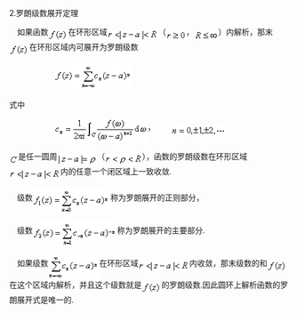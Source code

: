<div class=Section1>
<p class=MsoNormal><span lang=EN-US>2</span><span lang=EN-US style='font-family:
宋体_GB2312'>.</span><span lang=ZH-CN style='font-family:宋体_GB2312'>罗朗级数展开定理</span></p>
<p class=MsoNormal><span lang=EN-US style='font-family:宋体_GB2312'>&nbsp;&nbsp;&nbsp;
</span><span lang=ZH-CN style='font-family:宋体_GB2312'>如果函数</span><sub><span
lang=EN-US style='font-size:10.5pt;font-family:宋体_GB2312'><img width=36
height=21 src="res/17e9d95da129bdd93c34fb6cc6aaaa52_5678_files/image002.gif"
u1:shapes="_x0000_i1025" align=absmiddle></span></sub><span lang=ZH-CN
style='font-family:宋体_GB2312'>在环形区域</span><sub><span lang=EN-US
style='font-size:10.5pt;font-family:宋体_GB2312'><img width=92 height=21
src="res/17e9d95da129bdd93c34fb6cc6aaaa52_5678_files/image004.gif" u1:shapes="_x0000_i1026"
align=absmiddle></span></sub><span lang=ZH-CN style='font-family:宋体_GB2312'>（</span><sub><span
lang=EN-US style='font-size:10.5pt;font-family:宋体_GB2312'><img width=36
height=19 src="res/17e9d95da129bdd93c34fb6cc6aaaa52_5678_files/image006.gif"
u1:shapes="_x0000_i1027" align=absmiddle></span></sub><span lang=ZH-CN
style='font-family:宋体_GB2312'>，</span><sub><span lang=EN-US style='font-size:
10.5pt;font-family:宋体_GB2312'><img width=44 height=16
src="res/17e9d95da129bdd93c34fb6cc6aaaa52_5678_files/image008.gif" u1:shapes="_x0000_i1028"
align=absmiddle></span></sub><span lang=ZH-CN style='font-family:宋体_GB2312'>）内解析，那末</span><sub><span
lang=EN-US style='font-size:10.5pt;font-family:宋体_GB2312'><img width=36
height=21 src="res/17e9d95da129bdd93c34fb6cc6aaaa52_5678_files/image010.gif"
u1:shapes="_x0000_i1029" align=absmiddle></span></sub><span lang=ZH-CN
style='font-family:宋体_GB2312'>在环形区域内可展开为罗朗级数</span></p>
<pre><span lang=EN-US style='font-family:宋体_GB2312'>&nbsp;&nbsp;&nbsp;&nbsp;&nbsp;&nbsp;&nbsp;&nbsp;&nbsp;&nbsp;&nbsp;&nbsp;&nbsp;&nbsp;&nbsp;&nbsp;&nbsp;&nbsp;&nbsp;&nbsp;&nbsp;&nbsp; </span><sub><span
lang=EN-US style='font-size:10.5pt;font-family:宋体_GB2312'><img width=140
height=45 src="res/17e9d95da129bdd93c34fb6cc6aaaa52_5678_files/image012.gif"
u1:shapes="_x0000_i1030"></span></sub></pre><pre><span lang=ZH-CN
style='font-family:宋体_GB2312'>式中</span></pre><pre><span lang=EN-US
style='font-family:宋体_GB2312'>&nbsp; &nbsp;&nbsp;&nbsp;&nbsp;&nbsp;&nbsp;&nbsp;&nbsp;&nbsp;&nbsp;&nbsp;&nbsp;&nbsp;&nbsp;&nbsp;&nbsp;&nbsp;&nbsp;&nbsp;&nbsp;&nbsp;</span><sub><span
lang=EN-US style='font-size:10.5pt;font-family:宋体_GB2312'><img width=168
height=45 src="res/17e9d95da129bdd93c34fb6cc6aaaa52_5678_files/image014.gif"
u1:shapes="_x0000_i1031" align=absmiddle></span></sub><span lang=ZH-CN
style='font-family:宋体_GB2312'>，</span><span lang=EN-US style='font-family:宋体_GB2312'>&nbsp;&nbsp;&nbsp;&nbsp;&nbsp;&nbsp;&nbsp; </span><sub><span
lang=EN-US style='font-size:10.5pt;font-family:宋体_GB2312'><img width=99
height=20 src="res/17e9d95da129bdd93c34fb6cc6aaaa52_5678_files/image016.gif"
u1:shapes="_x0000_i1032" align=absmiddle></span></sub></pre>
<p class=MsoNormal><sub><span lang=EN-US style='font-size:10.5pt;font-family:
宋体_GB2312'><img width=16 height=19
src="res/17e9d95da129bdd93c34fb6cc6aaaa52_5678_files/image018.gif" u1:shapes="_x0000_i1033"
align=absmiddle></span></sub><span lang=ZH-CN style='font-family:宋体_GB2312'>是任一圆周</span><sub><span
lang=EN-US style='font-size:10.5pt;font-family:宋体_GB2312'><img width=72
height=21 src="res/17e9d95da129bdd93c34fb6cc6aaaa52_5678_files/image020.gif"
u1:shapes="_x0000_i1034" align=absmiddle></span></sub><span lang=ZH-CN
style='font-family:宋体_GB2312'>（</span><sub><span lang=EN-US style='font-size:
10.5pt;font-family:宋体_GB2312'><img width=67 height=20
src="res/17e9d95da129bdd93c34fb6cc6aaaa52_5678_files/image022.gif" u1:shapes="_x0000_i1035"
align=absmiddle></span></sub><span lang=ZH-CN style='font-family:宋体_GB2312'>），函数的罗朗级数在环形区域</span><sub><span
lang=EN-US style='font-size:10.5pt;font-family:宋体_GB2312'><img width=92
height=21 src="res/17e9d95da129bdd93c34fb6cc6aaaa52_5678_files/image024.gif"
u1:shapes="_x0000_i1036" align=absmiddle></span></sub><span lang=ZH-CN
style='font-family:宋体_GB2312'>内的任意一个闭区域上一致收敛</span><span lang=EN-US
style='font-family:宋体_GB2312'>.</span></p>
<p class=MsoNormal align=left style='text-align:left'><span lang=EN-US
style='font-family:宋体_GB2312'>&nbsp;&nbsp;&nbsp; </span><span lang=ZH-CN
style='font-family:宋体_GB2312'>级数</span><sub><span lang=EN-US style='font-size:
10.5pt;font-family:宋体_GB2312'><img width=140 height=45
src="res/17e9d95da129bdd93c34fb6cc6aaaa52_5678_files/image026.gif" u1:shapes="_x0000_i1037"
align=absmiddle></span></sub><span lang=ZH-CN style='font-family:宋体_GB2312'>称为罗朗展开的正则部分，</span></p>
<p class=MsoNormal align=left style='text-align:left'><span lang=EN-US
style='font-family:宋体_GB2312'>&nbsp;&nbsp;&nbsp; </span><span lang=ZH-CN
style='font-family:宋体_GB2312'>级数</span><sub><span lang=EN-US style='font-size:
10.5pt;font-family:宋体_GB2312'><img width=152 height=45
src="res/17e9d95da129bdd93c34fb6cc6aaaa52_5678_files/image028.gif" u1:shapes="_x0000_i1038"
align=absmiddle></span></sub><span lang=ZH-CN style='font-family:宋体_GB2312'>称为罗朗展开的主要部分</span><span
lang=EN-US style='font-family:宋体_GB2312'>.</span></p>
<p class=MsoNormal align=left style='text-align:left'><span lang=EN-US
style='font-family:宋体_GB2312'>&nbsp;&nbsp;&nbsp; </span><span lang=ZH-CN
style='font-family:宋体_GB2312'>如果级数</span><sub><span lang=EN-US
style='font-size:10.5pt;font-family:宋体_GB2312'><img width=92 height=45
src="res/17e9d95da129bdd93c34fb6cc6aaaa52_5678_files/image030.gif" u1:shapes="_x0000_i1053"
align=absmiddle></span></sub><span lang=ZH-CN style='font-family:宋体_GB2312'>在环形区域</span><sub><span
lang=EN-US style='font-size:10.5pt;font-family:宋体_GB2312'><img width=92
height=21 src="res/17e9d95da129bdd93c34fb6cc6aaaa52_5678_files/image032.gif"
u1:shapes="_x0000_i1054" align=absmiddle></span></sub><span lang=ZH-CN
style='font-family:宋体_GB2312'>内收敛，那末级数的和</span><sub><span lang=EN-US
style='font-size:10.5pt;font-family:宋体_GB2312'><img width=36 height=21
src="res/17e9d95da129bdd93c34fb6cc6aaaa52_5678_files/image034.gif" u1:shapes="_x0000_i1055"
align=absmiddle></span></sub><span lang=ZH-CN style='font-family:宋体_GB2312'>在这个区域内解析，并且这个级数就是</span><sub><span
lang=EN-US style='font-size:10.5pt;font-family:宋体_GB2312'><img width=36
height=21 src="res/17e9d95da129bdd93c34fb6cc6aaaa52_5678_files/image036.gif"
u1:shapes="_x0000_i1056" align=absmiddle></span></sub><span lang=ZH-CN
style='font-family:宋体_GB2312'>的罗朗级数</span><span lang=EN-US style='font-family:
宋体_GB2312'>.</span><span lang=ZH-CN style='font-family:宋体_GB2312'>因此圆环上解析函数的罗朗展开式是唯一的</span><span
lang=EN-US style='font-family:宋体_GB2312'>.</span></p>
</div>